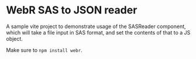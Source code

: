 # WebR SAS to JSON reader

A sample vite project to demonstrate usage of the SASReader component, which will take a file input in SAS format,
and set the contents of that to a JS object.

Make sure to `npm install webr`.
